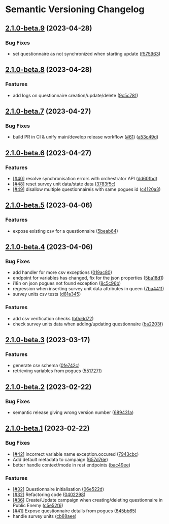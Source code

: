 # Semantic Versioning Changelog

## [2.1.0-beta.9](https://github.com/InseeFr/Public-Enemy-Back-Office/compare/2.1.0-beta.8...2.1.0-beta.9) (2023-04-28)


### Bug Fixes

* set questionnaire as not synchronized when starting update ([f575963](https://github.com/InseeFr/Public-Enemy-Back-Office/commit/f575963ee39d6740161c8f7b257e43b18b253a2b))

## [2.1.0-beta.8](https://github.com/InseeFr/Public-Enemy-Back-Office/compare/2.1.0-beta.7...2.1.0-beta.8) (2023-04-28)


### Features

* add logs on questionnaire creation/update/delete ([9c5c781](https://github.com/InseeFr/Public-Enemy-Back-Office/commit/9c5c781881da7cab8a184f850ceda675f750c8f9))

## [2.1.0-beta.7](https://github.com/InseeFr/Public-Enemy-Back-Office/compare/2.1.0-beta.6...2.1.0-beta.7) (2023-04-27)


### Bug Fixes

* build PR in CI & unify main/develop  release workflow ([#61](https://github.com/InseeFr/Public-Enemy-Back-Office/issues/61)) ([a53c49d](https://github.com/InseeFr/Public-Enemy-Back-Office/commit/a53c49d1056729b04323c3895ae753e4b827ef7f))

## [2.1.0-beta.6](https://github.com/InseeFr/Public-Enemy-Back-Office/compare/2.1.0-beta.5...2.1.0-beta.6) (2023-04-27)


### Features

* [[#40](https://github.com/InseeFr/Public-Enemy-Back-Office/issues/40)] resolve synchronisation errors with orchestrator API ([dd60fbd](https://github.com/InseeFr/Public-Enemy-Back-Office/commit/dd60fbd702e964cbf1058926c17ba7036d643eec))
* [[#48](https://github.com/InseeFr/Public-Enemy-Back-Office/issues/48)] reset survey unit data/state data ([3783f5c](https://github.com/InseeFr/Public-Enemy-Back-Office/commit/3783f5cf6891ae7c91fafd3083e7a69b6ec7d652))
* [[#49](https://github.com/InseeFr/Public-Enemy-Back-Office/issues/49)] disallow multiple questionnaireis with same pogues id ([c4120a3](https://github.com/InseeFr/Public-Enemy-Back-Office/commit/c4120a3aaa8b5db15d9c14e17c33222d75eb3c1d))

## [2.1.0-beta.5](https://github.com/InseeFr/Public-Enemy-Back-Office/compare/2.1.0-beta.4...2.1.0-beta.5) (2023-04-06)


### Features

* expose existing csv for a questionnaire ([5beab64](https://github.com/InseeFr/Public-Enemy-Back-Office/commit/5beab649047fa3757dbf5da6f765be6935e6f043))

## [2.1.0-beta.4](https://github.com/InseeFr/Public-Enemy-Back-Office/compare/2.1.0-beta.3...2.1.0-beta.4) (2023-04-06)


### Bug Fixes

* add handler for more csv exceptions ([019ac80](https://github.com/InseeFr/Public-Enemy-Back-Office/commit/019ac809929802e846361cf0c728b81145ec912c))
* endpoint for variables has changed, fix for the json properties ([5ba18d1](https://github.com/InseeFr/Public-Enemy-Back-Office/commit/5ba18d15fed4753a6a709c976e1ea6dbcec535cb))
* i18n on json pogues not found exception ([8c5c96b](https://github.com/InseeFr/Public-Enemy-Back-Office/commit/8c5c96b1b29e7db22bb9805d59de0667e9f55fd0))
* regression when inserting survey unit data attributes in queen ([7ba4411](https://github.com/InseeFr/Public-Enemy-Back-Office/commit/7ba44112d09c4e87f6ba7cecffd7386b7703046c))
* survey units csv tests ([d81a345](https://github.com/InseeFr/Public-Enemy-Back-Office/commit/d81a3458921d728367f7a52baf129379636552d9))


### Features

* add csv verification checks ([b0c6d72](https://github.com/InseeFr/Public-Enemy-Back-Office/commit/b0c6d72597d7e88750e7c9dfaecd014e019bdb3d))
* check survey units data when adding/updating questionnaire ([ba2203f](https://github.com/InseeFr/Public-Enemy-Back-Office/commit/ba2203f9503e7b3366606ee2fde120e32315a366))

## [2.1.0-beta.3](https://github.com/InseeFr/Public-Enemy-Back-Office/compare/2.1.0-beta.2...2.1.0-beta.3) (2023-03-17)


### Features

* generate csv schema ([0fe742c](https://github.com/InseeFr/Public-Enemy-Back-Office/commit/0fe742c285536763517cc1ee736482a9adf76a1a))
* retrieving variables from pogues ([551727f](https://github.com/InseeFr/Public-Enemy-Back-Office/commit/551727fb1c0e93a0110fb6755325dc8926c44c13))

## [2.1.0-beta.2](https://github.com/InseeFr/Public-Enemy-Back-Office/compare/2.1.0-beta.1...2.1.0-beta.2) (2023-02-22)


### Bug Fixes

* semantic release giving wrong version number ([689431a](https://github.com/InseeFr/Public-Enemy-Back-Office/commit/689431a00142e8a1d0bed4d336f7ec73ca675d77))

## [2.1.0-beta.1](https://github.com/InseeFr/Public-Enemy-Back-Office/compare/2.0.0...2.1.0-beta.1) (2023-02-22)


### Bug Fixes

* [[#42](https://github.com/InseeFr/Public-Enemy-Back-Office/issues/42)] incorrect variable name exception.occured ([7943cbc](https://github.com/InseeFr/Public-Enemy-Back-Office/commit/7943cbc69800d22edbfae0045fc27bf78e8767b0))
* Add default metadata to campaign ([657d76e](https://github.com/InseeFr/Public-Enemy-Back-Office/commit/657d76eab5a88071b50c32228b48c10241f6ca1e))
* better handle context/mode in rest endpoints ([bac49ee](https://github.com/InseeFr/Public-Enemy-Back-Office/commit/bac49ee3181a53ccecde28925b83499b7e0e966d))


### Features

* [[#32](https://github.com/InseeFr/Public-Enemy-Back-Office/issues/32)] Questionnaire initialisation ([06e522d](https://github.com/InseeFr/Public-Enemy-Back-Office/commit/06e522d2b7bf718b1a2feb846a6d71bf1732c3b7))
* [[#32](https://github.com/InseeFr/Public-Enemy-Back-Office/issues/32)] Refactoring code ([0402298](https://github.com/InseeFr/Public-Enemy-Back-Office/commit/04022984f0b33f98192c05314ce4e8bcffc23546))
* [[#36](https://github.com/InseeFr/Public-Enemy-Back-Office/issues/36)] Create/Update campaign when creating/deleting questionnaire in Public Enemy ([c5e52f6](https://github.com/InseeFr/Public-Enemy-Back-Office/commit/c5e52f6c37f9e92e837ba618c1e617ef117a1dcd))
* [[#41](https://github.com/InseeFr/Public-Enemy-Back-Office/issues/41)] Expose questionnaire details from pogues ([645bb65](https://github.com/InseeFr/Public-Enemy-Back-Office/commit/645bb650a7ec7bfe57dcc3fe5d14015dc39c2c81))
* handle survey units ([cb88aee](https://github.com/InseeFr/Public-Enemy-Back-Office/commit/cb88aee3579c87008d7061b0120dc9fe61fe9c81))
